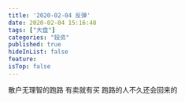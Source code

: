 ```yaml
---
title: '2020-02-04 反弹'
date: 2020-02-04 15:16:48
tags: ["大盘"]
categories: "投资"
published: true
hideInList: false
feature: 
isTop: false
---
```

散户无理智的跑路
有卖就有买
跑路的人不久还会回来的
<!-- more -->
